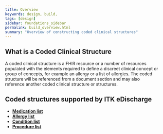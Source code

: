 ```yaml
---
title: Overview
keywords: design, build,
tags: [design]
sidebar: foundations_sidebar
permalink: build_overview.html
summary: "Overview of constructing coded clinical structures"
---
```


## What is a Coded Clinical Structure ##

A coded clinical structure is a FHIR resource or a number of resources populated with the elements required to define a discreet clinical concept or group of concepts, for example an allergy or a list of allergies. The coded structure will be referenced from a document section and may also reference another coded clinical structure or structures. 

## Coded structures supported by ITK eDischarge ##

- **[Medication list](build_medication_lists.html)**
- **[Allergy list](build_allergy_lists.html)**
- **[Condition list](build_conditions.html)**
- **[Procedure list](build_procedures.html)**





